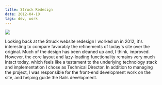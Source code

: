 ```yaml
---
title: Struck Redesign
date: 2012-04-10
tags: dev, work
---
```


![][1]

Looking back at the Struck website redesign I worked on in 2012, it's interesting to compare favorably the refinements of today's site over the original. Much of the design has been cleaned up and, I think, improved. However, the core layout and lazy-loading functionality remains very much intact today, which feels like a testament to the underlying technology stack and implementation I chose as Technical Director. In addition to managing the project, I was responsible for the front-end development work on the site, and helping guide the Rails development.

[1]: https://rhizome.s3.amazonaws.com/images/struck/home.jpg
